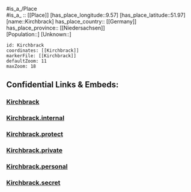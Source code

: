 ﻿---
location: [51.97,9.57] 
mapzoom: [7,12] 
mapmarker: city 
type: City
tags:
- geo/City


SpocWebEntityId: 31437
isDeleted: false
confidential: public

---
#is_a_/Place  
#is_a_ :: [[Place]] 
[has_place_longitude::9.57] 
[has_place_latitude::51.97] 
[name::Kirchbrack] 
has_place_country:: [[Germany]]  
has_place_province:: [[Niedersachsen]]  
[Population::] 
[Unknown::] 


```leaflet
id: Kirchbrack
coordinates: [[Kirchbrack]] 
markerFile: [[Kirchbrack]] 
defaultZoom: 11 
maxZoom: 18
```


## Confidential Links & Embeds: 

### [Kirchbrack](/_public/Earth/Continent/Europe/Europe~Central/Germany/Germany~West/Niedersachsen/counties~Niedersachsen/Holzminden/cities~Holzminden/Bodenwerder-Polle/boroughs~Bodenwerder-Polle/Heinsen/Kirchbrack.md) 

### [Kirchbrack.internal](/_internal/Earth/Continent/Europe/Europe~Central/Germany/Germany~West/Niedersachsen/counties~Niedersachsen/Holzminden/cities~Holzminden/Bodenwerder-Polle/boroughs~Bodenwerder-Polle/Heinsen/Kirchbrack.internal.md) 

### [Kirchbrack.protect](/_protect/Earth/Continent/Europe/Europe~Central/Germany/Germany~West/Niedersachsen/counties~Niedersachsen/Holzminden/cities~Holzminden/Bodenwerder-Polle/boroughs~Bodenwerder-Polle/Heinsen/Kirchbrack.protect.md) 

### [Kirchbrack.private](/_private/Earth/Continent/Europe/Europe~Central/Germany/Germany~West/Niedersachsen/counties~Niedersachsen/Holzminden/cities~Holzminden/Bodenwerder-Polle/boroughs~Bodenwerder-Polle/Heinsen/Kirchbrack.private.md) 

### [Kirchbrack.personal](/_personal/Earth/Continent/Europe/Europe~Central/Germany/Germany~West/Niedersachsen/counties~Niedersachsen/Holzminden/cities~Holzminden/Bodenwerder-Polle/boroughs~Bodenwerder-Polle/Heinsen/Kirchbrack.personal.md) 

### [Kirchbrack.secret](/_secret/Earth/Continent/Europe/Europe~Central/Germany/Germany~West/Niedersachsen/counties~Niedersachsen/Holzminden/cities~Holzminden/Bodenwerder-Polle/boroughs~Bodenwerder-Polle/Heinsen/Kirchbrack.secret.md) 
